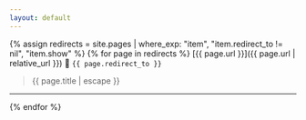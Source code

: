 ```yaml
---
layout: default
---
```


{% assign redirects = site.pages | where_exp: "item", "item.redirect_to != nil", "item.show" %}
{% for page in redirects %}
  [{{ page.url }}]({{ page.url | relative_url }}) 🔀 `{{ page.redirect_to }}`

  > {{ page.title | escape }}

  ---
{% endfor %}
